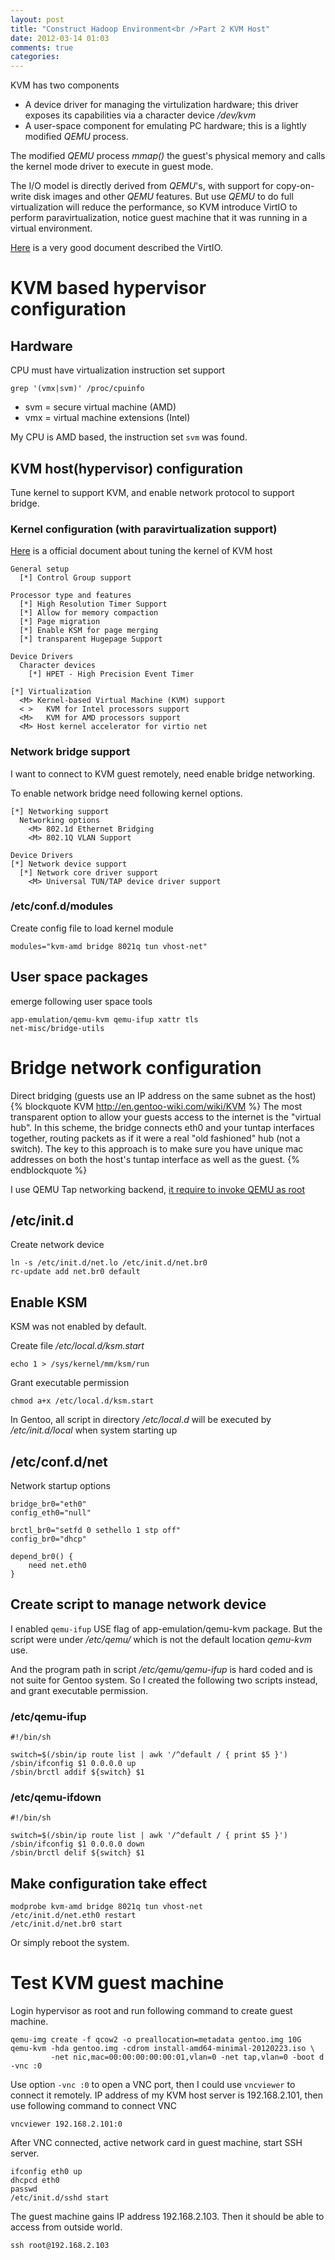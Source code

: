 ```yaml
---
layout: post
title: "Construct Hadoop Environment<br />Part 2 KVM Host"
date: 2012-03-14 01:03
comments: true
categories: 
---
```

KVM has two components

* A device driver for managing the virtulization hardware; this driver exposes its capabilities via a character device _/dev/kvm_
* A user-space component for emulating PC hardware; this is a lightly modified _QEMU_ process.

The modified _QEMU_ process _mmap()_ the guest's physical memory and calls the kernel mode driver to execute in guest mode.

The I/O model is directly derived from _QEMU_'s, with support for copy-on-write disk images and other _QEMU_ features.
But use _QEMU_ to do full virtualization will reduce the performance, so KVM introduce VirtIO to perform paravirtualization, 
notice guest machine that it was running in a virtual environment.

[Here](http://www.ibm.com/developerworks/linux/library/l-virtio/) is a very good document described the VirtIO.

# KVM based hypervisor configuration
## Hardware 
CPU must have virtualization instruction set support
```
grep '(vmx|svm)' /proc/cpuinfo
```
* svm = secure virtual machine (AMD)
* vmx = virtual machine extensions (Intel) 

My CPU is AMD based, the instruction set `svm` was found.

## KVM host(hypervisor) configuration
Tune kernel to support KVM, and enable network protocol to support bridge.

### Kernel configuration (with paravirtualization support)
[Here](http://www.linux-kvm.org/page/Tuning_Kernel#Kernel_for_host) is a official document about tuning the kernel of KVM host
```
General setup
  [*] Control Group support

Processor type and features
  [*] High Resolution Timer Support
  [*] Allow for memory compaction
  [*] Page migration
  [*] Enable KSM for page merging
  [*] transparent Hugepage Support

Device Drivers
  Character devices
    [*] HPET - High Precision Event Timer

[*] Virtualization
  <M> Kernel-based Virtual Machine (KVM) support
  < >   KVM for Intel processors support
  <M>   KVM for AMD processors support
  <M> Host kernel accelerator for virtio net
```
### Network bridge support
I want to connect to KVM guest remotely, need enable bridge networking.

To enable network bridge need following kernel options.
```
[*] Networking support
  Networking options
    <M> 802.1d Ethernet Bridging
    <M> 802.1Q VLAN Support

Device Drivers
[*] Network device support
  [*] Network core driver support
    <M> Universal TUN/TAP device driver support
```

### /etc/conf.d/modules
Create config file to load kernel module
```
modules="kvm-amd bridge 8021q tun vhost-net"
```

## User space packages
emerge following user space tools
```
app-emulation/qemu-kvm qemu-ifup xattr tls
net-misc/bridge-utils
```

# Bridge network configuration
Direct bridging (guests use an IP address on the same subnet as the host)
{% blockquote KVM http://en.gentoo-wiki.com/wiki/KVM %}
The most transparent option to allow your guests access to the internet is the "virtual hub". In this scheme, the bridge connects eth0 and your tuntap interfaces together, routing packets as if it were a real "old fashioned" hub (not a switch). The key to this approach is to make sure you have unique mac addresses on both the host's tuntap interface as well as the guest. 
{% endblockquote %}

I use QEMU Tap networking backend, [it require to invoke QEMU as root](http://wiki.qemu.org/Documentation/Networking#Tap)

## /etc/init.d
Create network device
```
ln -s /etc/init.d/net.lo /etc/init.d/net.br0
rc-update add net.br0 default
```

## Enable KSM
KSM was not enabled by default. 

Create file _/etc/local.d/ksm.start_
```
echo 1 > /sys/kernel/mm/ksm/run
```
Grant executable permission
```
chmod a+x /etc/local.d/ksm.start
```
In Gentoo, all script in directory _/etc/local.d_ will be executed by _/etc/init.d/local_ when system starting up


## /etc/conf.d/net
Network startup options
```
bridge_br0="eth0"
config_eth0="null"

brctl_br0="setfd 0 sethello 1 stp off"
config_br0="dhcp"

depend_br0() {
    need net.eth0
}
```

## Create script to manage network device
I enabled `qemu-ifup` USE flag of app-emulation/qemu-kvm package. 
But the script were under _/etc/qemu/_ which is not the default location _qemu-kvm_ use. 

And the program path in script _/etc/qemu/qemu-ifup_ is hard coded and is not suite for Gentoo system. 
So I created the following two scripts instead, and grant executable permission.

### /etc/qemu-ifup
```
#!/bin/sh

switch=$(/sbin/ip route list | awk '/^default / { print $5 }')
/sbin/ifconfig $1 0.0.0.0 up
/sbin/brctl addif ${switch} $1
```

### /etc/qemu-ifdown
```
#!/bin/sh

switch=$(/sbin/ip route list | awk '/^default / { print $5 }')
/sbin/ifconfig $1 0.0.0.0 down
/sbin/brctl delif ${switch} $1
```

## Make configuration take effect
```
modprobe kvm-amd bridge 8021q tun vhost-net
/etc/init.d/net.eth0 restart
/etc/init.d/net.br0 start
```
Or simply reboot the system.

# Test KVM guest machine
Login hypervisor as root and run following command to create guest machine.
```
qemu-img create -f qcow2 -o preallocation=metadata gentoo.img 10G
qemu-kvm -hda gentoo.img -cdrom install-amd64-minimal-20120223.iso \
         -net nic,mac=00:00:00:00:00:01,vlan=0 -net tap,vlan=0 -boot d -vnc :0
```
Use option `-vnc :0` to open a VNC port, then I could use `vncviewer` to connect it remotely. 
IP address of my KVM host server is 192.168.2.101, then use following command to connect VNC
```
vncviewer 192.168.2.101:0
```

After VNC connected, active network card in guest machine, start SSH server. 
```
ifconfig eth0 up
dhcpcd eth0
passwd
/etc/init.d/sshd start
```

The guest machine gains IP address 192.168.2.103. Then it should be able to access from outside world.
```
ssh root@192.168.2.103
```

